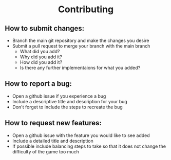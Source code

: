 # <p align="center" >Contributing</p>

## How to submit changes:

-   Branch the main git repository and make the changes you desire
-   Submit a pull request to merge your branch with the main branch
    -   What did you add?
    -   Why did you add it?
    -   How did you add it?
    -   Is there any further implementaions for what you added?

## How to report a bug:

-   Open a github issue if you experience a bug
-   Include a descriptive title and description for your bug
-   Don't forget to include the steps to recreate the bug

## How to request new features:

-   Open a github issue with the feature you would like to see added
-   Include a detailed title and description
-   If possible include balancing steps to take so that it does not change the difficulty of the game too much
